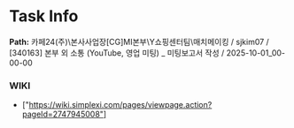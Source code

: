 # Task Info

**Path:** 카페24(주)\본사사업장\[CG]MI본부\Y쇼핑센터팀\매치메이킹 / sjkim07 / [340163] 본부 외 소통 (YouTube, 영업 미팅) _ 미팅보고서 작성 / 2025-10-01_00-00-00

### WIKI
- ["https://wiki.simplexi.com/pages/viewpage.action?pageId=2747945008"]


